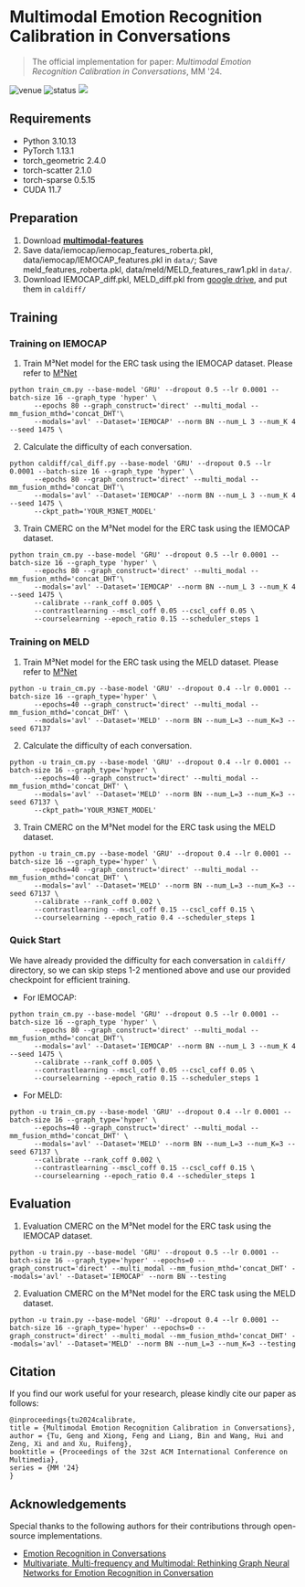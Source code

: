 # Multimodal Emotion Recognition Calibration in Conversations

> The official implementation for paper: *Multimodal Emotion Recognition Calibration in Conversations*, MM '24.

<img src="https://img.shields.io/badge/Venue-ACM MM-blue" alt="venue"/> <img src="https://img.shields.io/badge/Status-Accepted-success" alt="status"/> <img src="https://img.shields.io/badge/Issues-Welcome-red">


## Requirements
* Python 3.10.13
* PyTorch 1.13.1
* torch_geometric 2.4.0
* torch-scatter 2.1.0
* torch-sparse 0.5.15
* CUDA 11.7

## Preparation
1. Download  [**multimodal-features**](https://www.dropbox.com/scl/fo/veblbniqjrp3iv3fs3z6p/AEzkNgWqPHHzldBZ0zEzr2Y?rlkey=yhlr653c0vnvaf1krpdkla36u&e=1&dl=0) 
2. Save data/iemocap/iemocap_features_roberta.pkl, data/iemocap/IEMOCAP_features.pkl in `data/`; Save meld_features_roberta.pkl, data/meld/MELD_features_raw1.pkl in `data/`. 
3. Download IEMOCAP_diff.pkl, MELD_diff.pkl from [google drive](https://drive.google.com/drive/folders/1ty0XonRQG-DOyNLASHd9bkothMlBwjI8?usp=sharing), and put them in `caldiff/`

## Training

### Training on IEMOCAP

1. Train M³Net model for the ERC task using the IEMOCAP dataset.
Please refer to [M³Net](https://github.com/feiyuchen7/M3NET)

```shell
python train_cm.py --base-model 'GRU' --dropout 0.5 --lr 0.0001 --batch-size 16 --graph_type 'hyper' \
      --epochs 80 --graph_construct='direct' --multi_modal --mm_fusion_mthd='concat_DHT'\
      --modals='avl' --Dataset='IEMOCAP' --norm BN --num_L 3 --num_K 4 --seed 1475 \
```

2. Calculate the difficulty of each conversation.
```shell
python caldiff/cal_diff.py --base-model 'GRU' --dropout 0.5 --lr 0.0001 --batch-size 16 --graph_type 'hyper' \
      --epochs 80 --graph_construct='direct' --multi_modal --mm_fusion_mthd='concat_DHT'\
      --modals='avl' --Dataset='IEMOCAP' --norm BN --num_L 3 --num_K 4 --seed 1475 \
      --ckpt_path='YOUR_M3NET_MODEL'
```

3. Train CMERC on the M³Net model for the ERC task using the IEMOCAP dataset.
```shell
python train_cm.py --base-model 'GRU' --dropout 0.5 --lr 0.0001 --batch-size 16 --graph_type 'hyper' \
      --epochs 80 --graph_construct='direct' --multi_modal --mm_fusion_mthd='concat_DHT'\
      --modals='avl' --Dataset='IEMOCAP' --norm BN --num_L 3 --num_K 4 --seed 1475 \
      --calibrate --rank_coff 0.005 \
      --contrastlearning --mscl_coff 0.05 --cscl_coff 0.05 \
      --courselearning --epoch_ratio 0.15 --scheduler_steps 1
```


### Training on MELD
1. Train M³Net model for the ERC task using the MELD dataset.
Please refer to [M³Net](https://github.com/feiyuchen7/M3NET)
```shell
python -u train_cm.py --base-model 'GRU' --dropout 0.4 --lr 0.0001 --batch-size 16 --graph_type='hyper' \
      --epochs=40 --graph_construct='direct' --multi_modal --mm_fusion_mthd='concat_DHT' \
      --modals='avl' --Dataset='MELD' --norm BN --num_L=3 --num_K=3 --seed 67137
```

2. Calculate the difficulty of each conversation.
```shell
python -u train_cm.py --base-model 'GRU' --dropout 0.4 --lr 0.0001 --batch-size 16 --graph_type='hyper' \
      --epochs=40 --graph_construct='direct' --multi_modal --mm_fusion_mthd='concat_DHT' \
      --modals='avl' --Dataset='MELD' --norm BN --num_L=3 --num_K=3 --seed 67137 \
      --ckpt_path='YOUR_M3NET_MODEL'
```


3. Train CMERC on the M³Net model for the ERC task using the MELD dataset.
```shell
python -u train_cm.py --base-model 'GRU' --dropout 0.4 --lr 0.0001 --batch-size 16 --graph_type='hyper' \
      --epochs=40 --graph_construct='direct' --multi_modal --mm_fusion_mthd='concat_DHT' \
      --modals='avl' --Dataset='MELD' --norm BN --num_L=3 --num_K=3 --seed 67137 \
      --calibrate --rank_coff 0.002 \
      --contrastlearning --mscl_coff 0.15 --cscl_coff 0.15 \
      --courselearning --epoch_ratio 0.4 --scheduler_steps 1
```

### Quick Start
We have already provided the difficulty for each conversation in `caldiff/` directory, so we can skip steps 1-2 mentioned above and use our provided checkpoint for efficient training.

- For IEMOCAP:
```shell
python train_cm.py --base-model 'GRU' --dropout 0.5 --lr 0.0001 --batch-size 16 --graph_type 'hyper' \
      --epochs 80 --graph_construct='direct' --multi_modal --mm_fusion_mthd='concat_DHT'\
      --modals='avl' --Dataset='IEMOCAP' --norm BN --num_L 3 --num_K 4 --seed 1475 \
      --calibrate --rank_coff 0.005 \
      --contrastlearning --mscl_coff 0.05 --cscl_coff 0.05 \
      --courselearning --epoch_ratio 0.15 --scheduler_steps 1
```

- For MELD:
```shell
python -u train_cm.py --base-model 'GRU' --dropout 0.4 --lr 0.0001 --batch-size 16 --graph_type='hyper' \
      --epochs=40 --graph_construct='direct' --multi_modal --mm_fusion_mthd='concat_DHT' \
      --modals='avl' --Dataset='MELD' --norm BN --num_L=3 --num_K=3 --seed 67137 \
      --calibrate --rank_coff 0.002 \
      --contrastlearning --mscl_coff 0.15 --cscl_coff 0.15 \
      --courselearning --epoch_ratio 0.4 --scheduler_steps 1
```




## Evaluation
1. Evaluation CMERC on the M³Net model for the ERC task using the IEMOCAP dataset.
```shell
python -u train.py --base-model 'GRU' --dropout 0.5 --lr 0.0001 --batch-size 16 --graph_type='hyper' --epochs=0 --graph_construct='direct' --multi_modal --mm_fusion_mthd='concat_DHT' --modals='avl' --Dataset='IEMOCAP' --norm BN --testing
```

2. Evaluation CMERC on the M³Net model for the ERC task using the MELD dataset.
```shell
python -u train.py --base-model 'GRU' --dropout 0.4 --lr 0.0001 --batch-size 16 --graph_type='hyper' --epochs=0 --graph_construct='direct' --multi_modal --mm_fusion_mthd='concat_DHT' --modals='avl' --Dataset='MELD' --norm BN --num_L=3 --num_K=3 --testing
```


## Citation
If you find our work useful for your research, please kindly cite our paper as follows:
```
@inproceedings{tu2024calibrate,
title = {Multimodal Emotion Recognition Calibration in Conversations},
author = {Tu, Geng and Xiong, Feng and Liang, Bin and Wang, Hui and Zeng, Xi and and Xu, Ruifeng},
booktitle = {Proceedings of the 32st ACM International Conference on Multimedia},
series = {MM '24}
}
```


## Acknowledgements
Special thanks to the following authors for their contributions through open-source implementations.
- [Emotion Recognition in Conversations](https://github.com/declare-lab/conv-emotion)
- [Multivariate, Multi-frequency and Multimodal: Rethinking Graph Neural Networks for Emotion Recognition in Conversation](https://github.com/feiyuchen7/M3NET)

